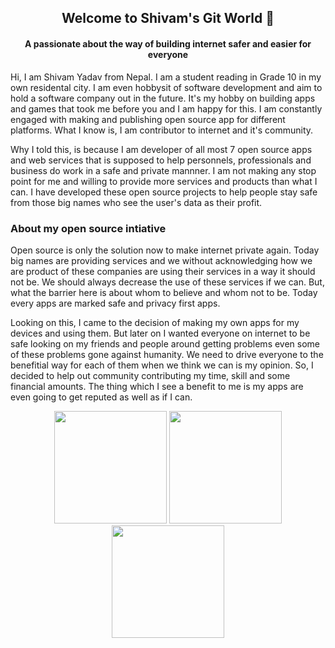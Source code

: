 <h2 align="center">Welcome to Shivam's Git World 👋</h2>
<h4 align="center">A passionate about the way of building internet safer and easier for everyone</h4>

Hi, I am Shivam Yadav from Nepal. I am a student reading in Grade 10 in my own residental city. I am even hobbysit of software development and aim to hold a software company 
out in the future. It's my hobby on building apps and games that took me before you and I am happy for this. I am constantly engaged with making and publishing open source app 
for different platforms. What I know is, I am contributor to internet and it's community.

Why I told this, is because I am developer of all most 7 open source apps and web services that is supposed to help personnels, professionals and business do work in a safe 
and private mannner. I am not making any stop point for me and willing to provide more services and products than what I can. I have developed these open source projects to 
help people stay safe from those big names who see the user's data as their profit.

### About my open source intiative
Open source is only the solution now to make internet private again. Today big names are providing services and we without acknowledging how we are product of these companies 
are using their services in a way it should not be. We should always decrease the use of these services if we can. But, what the barrier here is about whom to believe and whom 
not to be. Today every apps are marked safe and privacy first apps.

Looking on this, I came to the decision of making my own apps for my devices and using them. But later on I wanted everyone on internet to be safe looking on my friends and people 
around getting problems even some of these problems gone against humanity. We need to drive everyone to the benefitial way for each of them when we think we can is my opinion. So, 
I decided to help out community contributing my time, skill and some financial amounts. The thing which I see a benefit to me is my apps are even going to get reputed as well as if 
I can.

<div align="center">
  <img height="180em" src="https://github-readme-stats.vercel.app/api?username=shivamyadavnp&show_icons=true&theme=algolia&include_all_commits=true&count_private=true"/>
  <img height="180em" src="https://github-readme-streak-stats.herokuapp.com/?user=shivamyadavnp&theme=tokyonight&date_format=j%20M%5B%20Y%5D"/>
  <img height="180em" src="https://github-readme-stats.vercel.app/api/top-langs/?username=shivamyadavnp&langs_count=7&theme=algolia&layout=compact"/>
</div>
